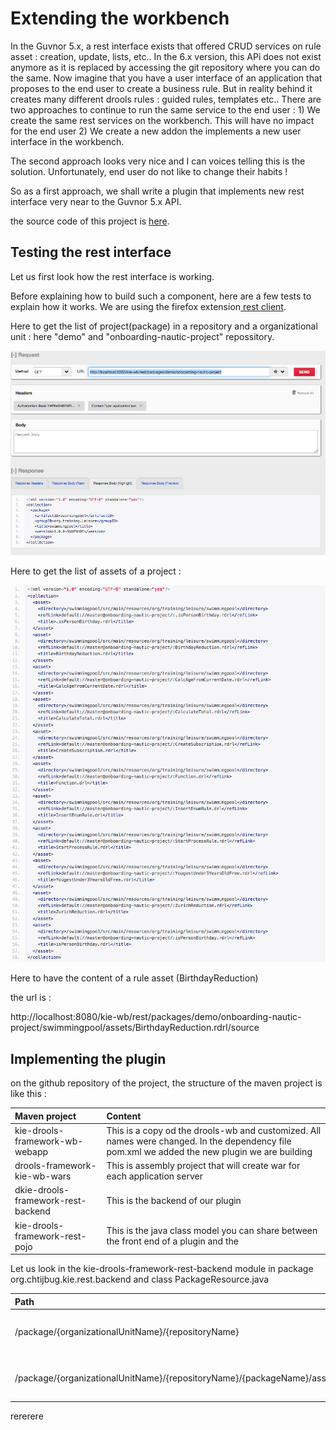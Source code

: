 # Extending the workbench

In the Guvnor 5.x, a rest interface exists that offered CRUD services on rule asset : creation, update, lists, etc..
In the 6.x version, this APi does not exist anymore  as it is replaced by accessing the git repository where you can do the same.
Now imagine that you have a user interface of an application that proposes to the end user to create a business rule. But in reality behind it creates many different drools rules : guided rules, templates etc.. 
There are two approaches to continue to run the same service to the end user : 
1\) We create the same rest services on the workbench. This will have no impact for the end user
2\) We create a new addon the implements a new user interface in the workbench.

The second approach looks very nice and I can voices telling this is the solution.
Unfortunately, end user do not like to change their habits !

So as a first approach, we shall write a plugin that implements new rest interface very near to the Guvnor 5.x API.

the source code of this project is [here](https://github.com/chtiJBUG/drools-onboarding/tree/master/drools-framework-kie-wb-parent).

## Testing the rest interface

Let us first look how the rest interface is working.

Before explaining how to build such a component, here are a few tests to explain how it works. We are using the firefox extension[ rest client](https://addons.mozilla.org/en-US/firefox/addon/restclient/).

Here to get the list of project\(package\) in a repository and a organizational unit : here "demo" and "onboarding-nautic-project" repossitory.

![](/assets/action02.png)

Here to get the list of assets of a project :

![](/assets/action03.png)

Here to have the content of a rule asset \(BirthdayReduction\)

the url is :

http:\/\/localhost:8080\/kie-wb\/rest\/packages\/demo\/onboarding-nautic-project\/swimmingpool\/assets\/BirthdayReduction.rdrl\/source

## Implementing the plugin

on the github repository of the project, the structure of the maven project is like this :

| Maven project | Content |
| :--- | :--- |
| kie-drools-framework-wb-webapp | This is a copy od the drools-wb and customized. All names were changed. In the dependency file pom.xml we added the new plugin we are building |
| drools-framework-kie-wb-wars | This is assembly project that will create war for each application server |
| dkie-drools-framework-rest-backend | This is the backend of our plugin |
| kie-drools-framework-rest-pojo | This is the java class model you can share between the front end of a plugin and the |

Let us look in the kie-drools-framework-rest-backend module in package org.chtijbug.kie.rest.backend and class PackageResource.java

| Path | Mode | Content |
| :--- | :--- | :--- |
| \/package\/{organizationalUnitName}\/{repositoryName} | GET | Get list of package \(project\) |
| \/package\/{organizationalUnitName}\/{repositoryName}\/{packageName}\/assets | GET | get lisr of asset in the package |

rererere

